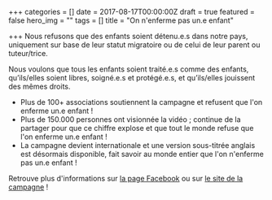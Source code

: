 +++
categories = []
date = 2017-08-17T00:00:00Z
draft = true
featured = false
hero_img = ""
tags = []
title = "On n'enferme pas un.e enfant"

+++
Nous refusons que des enfants soient détenu.e.s dans notre pays, uniquement sur base de leur statut migratoire ou de celui de leur parent ou tuteur/trice.  
  
Nous voulons que tous les enfants soient traité.e.s comme des enfants, qu’ils/elles soient libres, soigné.e.s et protégé.e.s, et qu’ils/elles jouissent des mêmes droits.

* Plus de 100+ associations soutiennent la campagne et refusent que l'on enferme un.e enfant !
* Plus de 150.000 personnes ont visionnée la vidéo ; continue de la partager pour que ce chiffre explose et que tout le monde refuse que l'on enferme un.e enfant !
* La campagne devient internationale et une version sous-titrée anglais est désormais disponible, fait savoir au monde entier que l'on n'enferme pas un.e enfant !

Retrouve plus d'informations sur [la page Facebook](https://www.facebook.com/pointpunt/?hc_ref=ARRH0sBcgEgvaHfNL76zXr-fZ7NFSEFpTRdEP_5D_bbIotrAJTvMUQ_q-8nH47Cand0) ou sur [le site de la campagne](http://www.onnenfermepasunenfant.be/) !